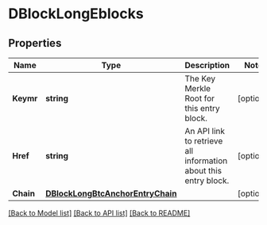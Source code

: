 # DBlockLongEblocks

## Properties
Name | Type | Description | Notes
------------ | ------------- | ------------- | -------------
**Keymr** | **string** | The Key Merkle Root for this entry block. | [optional] 
**Href** | **string** | An API link to retrieve all information about this entry block. | [optional] 
**Chain** | [**DBlockLongBtcAnchorEntryChain**](DBlockLong_btc_anchor_entry_chain.md) |  | [optional] 

[[Back to Model list]](../README.md#documentation-for-models) [[Back to API list]](../README.md#documentation-for-api-endpoints) [[Back to README]](../README.md)


